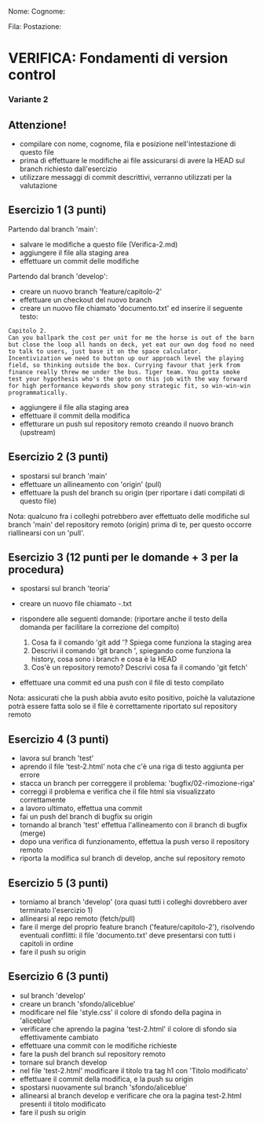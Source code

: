 Nome:
Cognome:

Fila:
Postazione:


# VERIFICA: Fondamenti di version control
### Variante 2

## Attenzione!
- compilare con nome, cognome, fila e posizione nell'intestazione di questo file
- prima di effettuare le modifiche ai file assicurarsi di avere la HEAD sul branch richiesto dall'esercizio
- utilizzare messaggi di commit descrittivi, verranno utilizzati per la valutazione



## Esercizio 1 (3 punti)
Partendo dal branch 'main':
- salvare le modifiche a questo file (Verifica-2.md)
- aggiungere il file alla staging area
- effettuare un commit delle modifiche

Partendo dal branch 'develop':
- creare un nuovo branch 'feature/capitolo-2'
- effettuare un checkout del nuovo branch
- creare un nuovo file chiamato 'documento.txt' ed inserire il seguente testo:

```
Capitolo 2.
Can you ballpark the cost per unit for me the horse is out of the barn but close the loop all hands on deck, yet eat our own dog food no need to talk to users, just base it on the space calculator. Incentivization we need to button up our approach level the playing field, so thinking outside the box. Currying favour that jerk from finance really threw me under the bus. Tiger team. You gotta smoke test your hypothesis who's the goto on this job with the way forward for high performance keywords show pony strategic fit, so win-win-win programmatically. 
```

- aggiungere il file alla staging area
- effettuare il commit della modifica
- effetturare un push sul repository remoto creando il nuovo branch (upstream)

## Esercizio 2 (3 punti)
- spostarsi sul branch 'main'
- effettuare un allineamento con 'origin' (pull)
- effettuare la push del branch su origin (per riportare i dati compilati di questo file)

Nota: qualcuno fra i colleghi potrebbero aver effettuato delle modifiche sul branch 'main' del repository remoto (origin) prima di te, per questo occorre riallinearsi con un 'pull'.

## Esercizio 3 (12 punti per le domande + 3 per la procedura)
- spostarsi sul branch 'teoria'
- creare un nuovo file chiamato <nome>-<cognome>.txt
- rispondere alle seguenti domande: (riportare anche il testo della domanda per facilitare la correzione del compito)

    1. Cosa fa il comando 'git add <file>'? Spiega come funziona la staging area
    2. Descrivi il comando 'git branch <nuovo branch>', spiegando come funziona la history, cosa sono i branch e cosa è la HEAD
    3. Cos'è un repository remoto? Descrivi cosa fa il comando 'git fetch'

- effettuare una commit ed una push con il file di testo compilato

Nota: assicurati che la push abbia avuto esito positivo, poichè la valutazione potrà essere fatta solo se il file è correttamente riportato sul repository remoto

## Esercizio 4 (3 punti)
- lavora sul branch 'test'
- aprendo il file 'test-2.html' nota che c'è una riga di testo aggiunta per errore
- stacca un branch per correggere il problema: 'bugfix/02-rimozione-riga'
- correggi il problema e verifica che il file html sia visualizzato correttamente
- a lavoro ultimato, effettua una commit
- fai un push del branch di bugfix su origin
- tornando al branch 'test' effettua l'allineamento con il branch di bugfix (merge)
- dopo una verifica di funzionamento, effettua la push verso il repository remoto
- riporta la modifica sul branch di develop, anche sul repository remoto

## Esercizio 5 (3 punti)
- torniamo al branch 'develop' (ora quasi tutti i colleghi dovrebbero aver terminato l'esercizio 1)
- allinearsi al repo remoto (fetch/pull)
- fare il merge del proprio feature branch ('feature/capitolo-2'), risolvendo eventuali conflitti: il file 'documento.txt' deve presentarsi con tutti i capitoli in ordine
- fare il push su origin

## Esercizio 6 (3 punti)
- sul branch 'develop'
- creare un branch 'sfondo/aliceblue'
- modificare nel file 'style.css' il colore di sfondo della pagina in 'aliceblue'
- verificare che aprendo la pagina 'test-2.html' il colore di sfondo sia effettivamente cambiato
- effettuare una commit con le modifiche richieste
- fare la push del branch sul repository remoto
- tornare sul branch develop
- nel file 'test-2.html' modificare il titolo tra tag h1 con 'Titolo modificato'
- effettuare il commit della modifica, e la push su origin
- spostarsi nuovamente sul branch 'sfondo/aliceblue'
- allinearsi al branch develop e verificare che ora la pagina test-2.html presenti il titolo modificato
- fare il push su origin

